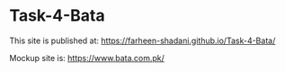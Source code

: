 # Task-4-Bata

This site is published at:
https://farheen-shadani.github.io/Task-4-Bata/

Mockup site is:
https://www.bata.com.pk/
